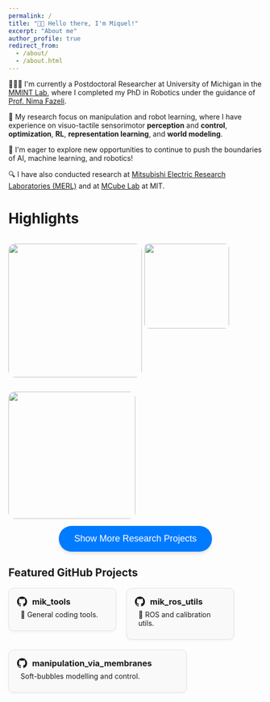 ```yaml
---
permalink: /
title: "👋🏼 Hello there, I'm Miquel!"
excerpt: "About me"
author_profile: true
redirect_from: 
  - /about/
  - /about.html
---
```


<!-- 👨🏻‍💻 I'm a fifth year robotics PhD student at University of Michigan in the [MMINT Lab](https://mmintlab.com), where I work under the guidance of [Prof. Nima Fazeli](https://www.mmintlab.com/people/nima-fazeli/).
🔬 My research focuses on tactile-based manipulation, combining learning, optimization, and controls to enable robots to interact more intelligently and effectively with their environments.
🎓 Excited to be approaching graduation (March 2025) and eager to explore opportunities to push the boundaries of AI, machine learning, and robotics! -->

👨🏻‍💻 I'm currently a Postdoctoral Researcher at University of Michigan in the [MMINT Lab](https://mmintlab.com), where I completed my PhD in Robotics under the guidance of [Prof. Nima Fazeli](https://www.mmintlab.com/people/nima-fazeli/).

<!-- 🎓 Successfully defended my PhD in Robotics in March 2025. -->

🔬 My research focus on manipulation and robot learning, where I have experience on visuo-tactile sensorimotor **perception** and **control**, **optimization**, **RL**, **representation learning**, and **world modeling**.

<!-- 🚀 I'm eager to explore new opportunities to continue advancing research at the intersection of AI, machine learning, and robotics — particularly in areas involving dexterous, contact-rich manipulation. -->
🚀 I'm eager to explore new opportunities to continue to push the boundaries of AI, machine learning, and robotics!

🔍 I have also conducted research at [Mitsubishi Electric Research Laboratories (MERL)](https://merl.com) and at [MCube Lab](https://mcube.mit.edu) at MIT.

# Highlights

<p style="float: left; position: relative; margin-right: 5px;">
  <a href="/publication/2023-08-30-tactile-vad">
    <img src="/images/projects/planar_pushing_ppo_jax_opt.gif" width="265" style="border-radius:5%; cursor: pointer; transition: transform 0.2s ease-in-out;"/>
    <span class="image-text">Sim-to-Real RL Manipulation</span>
  </a>
</p>

<p style="float: left; position: relative; margin-right: 5px;">
  <a href="/publication/2024-02-30-tactile-nonprehensile">
    <img src="/images/projects/extrinsic_pivoting_cropped.gif" width="168" style="border-radius:5%; cursor: pointer; transition: transform 0.2s ease-in-out;"/>
    <span class="image-text">Non-Prehensile Manipulation</span>
  </a>
</p>

<p style="float: left; position: relative;">
  <a href="/publication/2022-09-27-manipulation-via_membranes">
    <img src="/images/projects/bubble_pivoting_optimized-2.gif" width="252" style="border-radius:5%; cursor: pointer; transition: transform 0.2s ease-in-out;"/>
    <span class="image-text">In-hand Manipulation</span>
  </a>
</p>


<style>
  /* Hover effect for enlarging the image */
  a img:hover {
    transform: scale(1.1);
  }

  /* Text appearance settings */
  .image-text {
    position: absolute;
    bottom: 10px;
    left: 50%;
    width: 80%;
    transform: translateX(-50%);
    background-color: rgba(0, 0, 0, 0.6);
    color: white;
    padding: 5px 10px;
    border-radius: 5px;
    display: none;
    font-size: 14px;
    text-align: center;
  }

  /* Show text when hovering over the image */
  a:hover .image-text {
    display: block;
  }

  /* Apply shadowing and reduce opacity only when hovered */
  a img:hover {
    box-shadow: 0 0 15px rgba(0, 0, 0, 0.3);
    opacity: 1; /* Reset opacity to full */
  }

  /* Remove opacity and shadowing when not hovered */
  a img {
    opacity: 1; /* Ensure opacity is normal when not hovered */
    transition: opacity 0.2s ease-in-out, box-shadow 0.2s ease-in-out;
  }
</style>


<!-- Button to toggle content -->
<div style="text-align: center; margin-top: 1em;">
  <button 
    onclick="toggleContent()" 
    style="
      background-color: #007BFF; 
      color: white; 
      padding: 15px 30px; 
      font-size: 18px; 
      border: none; 
      border-radius: 25px; 
      cursor: pointer;
      box-shadow: 0 4px 6px rgba(0, 0, 0, 0.1);"
  >
    Show More Research Projects
  </button>
</div>

<!-- Content to toggle -->
<div id="moreContent" style="display: none; margin-top: 1em;">
  <h1> Publications </h1>
  
  {% include base_path %}

  {% for post in site.publications reversed %}
    {% include archive-single-publication.html %}
  {% endfor %}
</div>

<script>
  function toggleContent() {
    const content = document.getElementById("moreContent");
    const button = event.target;

    if (content.style.display === "none") {
      content.style.display = "block";
      button.innerText = "Show Less";
    } else {
      content.style.display = "none";
      button.innerText = "Show More Research Projects";
    }
  }
</script>


<h2>Featured GitHub Projects</h2>

<div style="display: flex; flex-wrap: wrap; gap: 20px; margin-top: 1em;">

  <!-- GitHub Repo 1 -->
  <a href="https://github.com/mr-mikmik/mik_tools" target="_blank" style="text-decoration: none; color: inherit;">
    <div style="
      width: 180px;
      border-radius: 10px;
      border: 1px solid #e1e4e8;
      padding: 16px;
      background-color: #f9f9f9;
      transition: transform 0.2s ease-in-out;
      box-shadow: 0 2px 5px rgba(0,0,0,0.05);">
      <!-- Header with icon -->
      <div style="display: flex; align-items: center; gap: 10px;">
        <svg height="20" viewBox="0 0 16 16" version="1.1" width="20" aria-hidden="true">
          <path fill="currentColor" d="M8 0C3.58 0 0 3.58 0 8c0 3.54 2.29 6.53 5.47 7.59.4.07.55-.17.55-.38 0-.19-.01-.82-.01-1.49-2.01.37-2.53-.49-2.69-.94-.09-.23-.48-.94-.82-1.13-.28-.15-.68-.52-.01-.53.63-.01 1.08.58 1.23.82.72 1.21 1.87.87 2.33.66.07-.52.28-.87.51-1.07-1.78-.2-3.64-.89-3.64-3.95 0-.87.31-1.59.82-2.15-.08-.2-.36-1.02.08-2.12 0 0 .67-.21 2.2.82.64-.18 1.32-.27 2-.27s1.36.09 2 .27c1.53-1.04 2.2-.82 2.2-.82.44 1.1.16 1.92.08 2.12.51.56.82 1.27.82 2.15 0 3.07-1.87 3.75-3.65 3.95.29.25.54.73.54 1.48 0 1.07-.01 1.93-.01 2.2 0 .21.15.46.55.38A8.013 8.013 0 0016 8c0-4.42-3.58-8-8-8z"/>
        </svg>
        <h3 style="margin: 0;">mik_tools</h3>
      </div>
      <!-- <h3 style="margin-top: 0;"></h3> -->
      <p style="margin-bottom: 0.5em; margin-top: 0.5em; margin-left: 0.5em">🔧 General coding tools.</p>
      <!-- <p style="font-size: 14px; color: #586069;">GitHub · ⭐ Stars · 🍴 Forks</p> -->
    </div>
  </a>

  <!-- GitHub Repo 2 -->
  <a href="https://github.com/mr-mikmik/mik_ros_utils" target="_blank" style="text-decoration: none; color: inherit;">
    <div style="
      width: 180px;
      border-radius: 10px;
      border: 1px solid #e1e4e8;
      padding: 16px;
      background-color: #f9f9f9;
      transition: transform 0.2s ease-in-out;
      box-shadow: 0 2px 5px rgba(0,0,0,0.05);">
      <!-- Header with icon -->
      <div style="display: flex; align-items: center; gap: 10px;">
        <svg height="20" viewBox="0 0 16 16" version="1.1" width="20" aria-hidden="true">
          <path fill="currentColor" d="M8 0C3.58 0 0 3.58 0 8c0 3.54 2.29 6.53 5.47 7.59.4.07.55-.17.55-.38 0-.19-.01-.82-.01-1.49-2.01.37-2.53-.49-2.69-.94-.09-.23-.48-.94-.82-1.13-.28-.15-.68-.52-.01-.53.63-.01 1.08.58 1.23.82.72 1.21 1.87.87 2.33.66.07-.52.28-.87.51-1.07-1.78-.2-3.64-.89-3.64-3.95 0-.87.31-1.59.82-2.15-.08-.2-.36-1.02.08-2.12 0 0 .67-.21 2.2.82.64-.18 1.32-.27 2-.27s1.36.09 2 .27c1.53-1.04 2.2-.82 2.2-.82.44 1.1.16 1.92.08 2.12.51.56.82 1.27.82 2.15 0 3.07-1.87 3.75-3.65 3.95.29.25.54.73.54 1.48 0 1.07-.01 1.93-.01 2.2 0 .21.15.46.55.38A8.013 8.013 0 0016 8c0-4.42-3.58-8-8-8z"/>
        </svg>
        <h3 style="margin: 0;">mik_ros_utils</h3>
      </div>
      <p style="margin-bottom: 0.5em; margin-top: 0.5em; margin-left: 0.5em">🤖 ROS and calibration utils.</p>
      <!-- <p style="font-size: 14px; color: #586069;">GitHub · ⭐ Stars · 🍴 Forks</p> -->
    </div>
  </a>

  <!-- GitHub Repo 3 -->
  <a href="https://github.com/MMintLab/manipulation_via_membranes" target="_blank" style="text-decoration: none; color: inherit;">
    <div style="
      width: 320px;
      border-radius: 10px;
      border: 1px solid #e1e4e8;
      padding: 16px;
      background-color: #f9f9f9;
      transition: transform 0.2s ease-in-out;
      box-shadow: 0 2px 5px rgba(0,0,0,0.05);">
      <!-- Header with icon -->
      <div style="display: flex; align-items: center; gap: 10px;">
        <svg height="20" viewBox="0 0 16 16" version="1.1" width="20" aria-hidden="true">
          <path fill="currentColor" d="M8 0C3.58 0 0 3.58 0 8c0 3.54 2.29 6.53 5.47 7.59.4.07.55-.17.55-.38 0-.19-.01-.82-.01-1.49-2.01.37-2.53-.49-2.69-.94-.09-.23-.48-.94-.82-1.13-.28-.15-.68-.52-.01-.53.63-.01 1.08.58 1.23.82.72 1.21 1.87.87 2.33.66.07-.52.28-.87.51-1.07-1.78-.2-3.64-.89-3.64-3.95 0-.87.31-1.59.82-2.15-.08-.2-.36-1.02.08-2.12 0 0 .67-.21 2.2.82.64-.18 1.32-.27 2-.27s1.36.09 2 .27c1.53-1.04 2.2-.82 2.2-.82.44 1.1.16 1.92.08 2.12.51.56.82 1.27.82 2.15 0 3.07-1.87 3.75-3.65 3.95.29.25.54.73.54 1.48 0 1.07-.01 1.93-.01 2.2 0 .21.15.46.55.38A8.013 8.013 0 0016 8c0-4.42-3.58-8-8-8z"/>
        </svg>
        <h3 style="margin: 0;">manipulation_via_membranes</h3>
      </div>
      <p style="margin-bottom: 0.5em; margin-top: 0.5em; margin-left: 0.5em"> Soft-bubbles modelling and control.</p>
      <!-- <p style="font-size: 14px; color: #586069;">GitHub · ⭐ Stars · 🍴 Forks</p> -->
    </div>
  </a>

</div>

<style>
  a div:hover {
    transform: scale(1.03);
    box-shadow: 0 4px 12px rgba(0,0,0,0.1);
  }
</style>